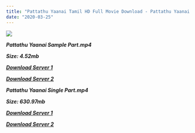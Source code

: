 ```yaml
---
title: "Pattathu Yaanai Tamil HD Full Movie Download - Pattathu Yaanai Tamil HD Movie Download"
date: "2020-03-25"
---
```


![](https://images.moviebuff.com/a03f3e9a-87d6-479d-b9b7-00b0d43b6eef?w=1000)

**_Pattathu Yaanai Sample Part.mp4_**

**_Size: 4.52mb_**

**_[Download Server 1](http://dl2.tamilsrcg.xyz/load/2013/Pattathu{8713b6b5f6e59cdcf244c33a3a7a492372c7347c9d869ddefa7d70dd3612d3d9}20Yaanai/Pattathu{8713b6b5f6e59cdcf244c33a3a7a492372c7347c9d869ddefa7d70dd3612d3d9}20Yaanai{8713b6b5f6e59cdcf244c33a3a7a492372c7347c9d869ddefa7d70dd3612d3d9}20HDRip/Pattathu{8713b6b5f6e59cdcf244c33a3a7a492372c7347c9d869ddefa7d70dd3612d3d9}20Yaanai{8713b6b5f6e59cdcf244c33a3a7a492372c7347c9d869ddefa7d70dd3612d3d9}20704x300/Pattathu{8713b6b5f6e59cdcf244c33a3a7a492372c7347c9d869ddefa7d70dd3612d3d9}20Yaanai{8713b6b5f6e59cdcf244c33a3a7a492372c7347c9d869ddefa7d70dd3612d3d9}20(2013){8713b6b5f6e59cdcf244c33a3a7a492372c7347c9d869ddefa7d70dd3612d3d9}20HDRip{8713b6b5f6e59cdcf244c33a3a7a492372c7347c9d869ddefa7d70dd3612d3d9}20Sample{8713b6b5f6e59cdcf244c33a3a7a492372c7347c9d869ddefa7d70dd3612d3d9}20HD.mp4)_**

**_[Download Server 2](http://dl2.tamilsrcg.xyz/load/2013/Pattathu{8713b6b5f6e59cdcf244c33a3a7a492372c7347c9d869ddefa7d70dd3612d3d9}20Yaanai/Pattathu{8713b6b5f6e59cdcf244c33a3a7a492372c7347c9d869ddefa7d70dd3612d3d9}20Yaanai{8713b6b5f6e59cdcf244c33a3a7a492372c7347c9d869ddefa7d70dd3612d3d9}20HDRip/Pattathu{8713b6b5f6e59cdcf244c33a3a7a492372c7347c9d869ddefa7d70dd3612d3d9}20Yaanai{8713b6b5f6e59cdcf244c33a3a7a492372c7347c9d869ddefa7d70dd3612d3d9}20704x300/Pattathu{8713b6b5f6e59cdcf244c33a3a7a492372c7347c9d869ddefa7d70dd3612d3d9}20Yaanai{8713b6b5f6e59cdcf244c33a3a7a492372c7347c9d869ddefa7d70dd3612d3d9}20(2013){8713b6b5f6e59cdcf244c33a3a7a492372c7347c9d869ddefa7d70dd3612d3d9}20HDRip{8713b6b5f6e59cdcf244c33a3a7a492372c7347c9d869ddefa7d70dd3612d3d9}20Sample{8713b6b5f6e59cdcf244c33a3a7a492372c7347c9d869ddefa7d70dd3612d3d9}20HD.mp4)_**

**_Pattathu Yaanai Single Part.mp4_**

**_Size: 630.97mb_**

**_[Download Server 1](http://dl2.tamilsrcg.xyz/load/2013/Pattathu{8713b6b5f6e59cdcf244c33a3a7a492372c7347c9d869ddefa7d70dd3612d3d9}20Yaanai/Pattathu{8713b6b5f6e59cdcf244c33a3a7a492372c7347c9d869ddefa7d70dd3612d3d9}20Yaanai{8713b6b5f6e59cdcf244c33a3a7a492372c7347c9d869ddefa7d70dd3612d3d9}20HDRip/Pattathu{8713b6b5f6e59cdcf244c33a3a7a492372c7347c9d869ddefa7d70dd3612d3d9}20Yaanai{8713b6b5f6e59cdcf244c33a3a7a492372c7347c9d869ddefa7d70dd3612d3d9}20704x300/Pattathu{8713b6b5f6e59cdcf244c33a3a7a492372c7347c9d869ddefa7d70dd3612d3d9}20Yaanai{8713b6b5f6e59cdcf244c33a3a7a492372c7347c9d869ddefa7d70dd3612d3d9}20(2013){8713b6b5f6e59cdcf244c33a3a7a492372c7347c9d869ddefa7d70dd3612d3d9}20HDRip{8713b6b5f6e59cdcf244c33a3a7a492372c7347c9d869ddefa7d70dd3612d3d9}20HD.mp4)_**

**_[Download Server 2](http://dl2.tamilsrcg.xyz/load/2013/Pattathu{8713b6b5f6e59cdcf244c33a3a7a492372c7347c9d869ddefa7d70dd3612d3d9}20Yaanai/Pattathu{8713b6b5f6e59cdcf244c33a3a7a492372c7347c9d869ddefa7d70dd3612d3d9}20Yaanai{8713b6b5f6e59cdcf244c33a3a7a492372c7347c9d869ddefa7d70dd3612d3d9}20HDRip/Pattathu{8713b6b5f6e59cdcf244c33a3a7a492372c7347c9d869ddefa7d70dd3612d3d9}20Yaanai{8713b6b5f6e59cdcf244c33a3a7a492372c7347c9d869ddefa7d70dd3612d3d9}20704x300/Pattathu{8713b6b5f6e59cdcf244c33a3a7a492372c7347c9d869ddefa7d70dd3612d3d9}20Yaanai{8713b6b5f6e59cdcf244c33a3a7a492372c7347c9d869ddefa7d70dd3612d3d9}20(2013){8713b6b5f6e59cdcf244c33a3a7a492372c7347c9d869ddefa7d70dd3612d3d9}20HDRip{8713b6b5f6e59cdcf244c33a3a7a492372c7347c9d869ddefa7d70dd3612d3d9}20HD.mp4)_**
